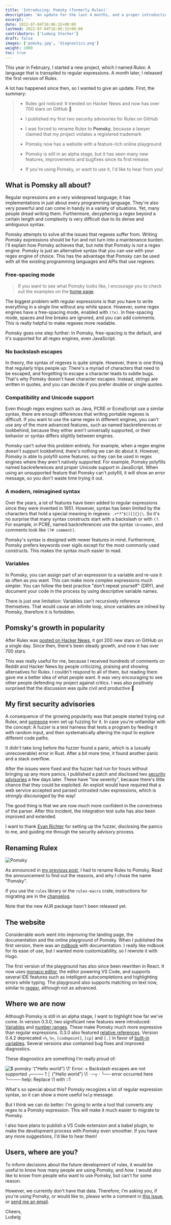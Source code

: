 ```yaml
---
title: 'Introducing: Pomsky (formerly Rulex)'
description: 'An update for the last 4 months, and a proper introduction'
excerpt: ''
date: 2022-07-04T16:06:32+00:00
lastmod: 2022-07-04T16:06:32+00:00
contributors: ['Ludwig Stecher']
draft: false
images: ['pomsky.jpg', 'diagnostics.png']
weight: 1000
toc: true
---
```


This year in February, I started a new project, which I named _Rulex_: A language that is transpiled
to regular expressions. A month later, I released the first version of Rulex.

A lot has happened since then, so I wanted to give an update. First, the summary:

> - Rulex got noticed: It trended on Hacker News and now has over 700 stars on GitHub 🚀
>
> - I published my first two security advisories for Rulex on GitHub
>
> - I was forced to rename Rulex to **Pomsky**, because a lawyer claimed that my project
>   violates a registered trademark
>
> - Pomsky now has a website with a feature-rich online playground
>
> - Pomsky is still in an alpha stage, but it has seen many new features, improvements and
>   bugfixes since its first release.
>
> - If you're using Pomsky, or want to use it, I'd like to hear from you!

## What is Pomsky all about?

Regular expressions are a very widespread language; it has implementations in just about every programming language. They're also very powerful and can come in handy in a variety of situations. Yet, many people dread writing them. Furthermore, decyphering a regex beyond a certain length and complexity is very difficult due to its dense and ambiguous syntax.

Pomsky attempts to solve all the issues that regexes suffer from. Writing Pomsky expressions should be fun and not turn into a maintenance burden. I'll explain how Pomsky achieves that, but note that Pomsky is _not_ a regex engine. Pomsky is just an alternative syntax that you can use with your regex engine of choice. This has the advantage that Pomsky can be used with all the existing programming languages and APIs that use regexes.

### Free-spacing mode

> If you want to see what Pomsky looks like, I encourage you to check out the examples on the [home page][homepage].

The biggest problem with regular expressions is that you have to write everything in a single line without any white space. However, some regex engines have a free-spacing mode, enabled with `(?x)`. In free-spacing mode, spaces and line breaks are ignored, and you can add comments. This is really helpful to make regexes more readable.

Pomsky goes one step further: In Pomsky, free-spacing is the default, and it's supported for all regex engines, even JavaScript.

### No backslash escapes

In theory, the syntax of regexes is quite simple. However, there is one thing that regularly trips people up: There's a myriad of characters that need to be escaped, and forgetting to escape a character leads to subtle bugs. That's why Pomsky doesn't have character escapes. Instead, strings are written in quotes, and you can decide if you prefer double or single quotes.

### Compatibility and Unicode support

Even though regex engines such as Java, PCRE or EcmaScript use a similar syntax, there are enough differences that writing portable regexes is difficult. If you want to use the same regex in different engines, you can't use any of the more advanced features, such as named backreferences or lookbehind, because they either aren't universally supported, or their behavior or syntax differs slightly between engines.

Pomsky can't solve this problem entirely. For example, when a regex engine doesn't support lookbehind, there's nothing we can do about it. However, Pomsky is able to polyfill some features, so they can be used in regex engines where they aren't natively supported. For example, Pomsky polyfills named backreferences and proper Unicode support in JavaScript. When using an unsupported feature that Pomsky can't polyfill, it will show an error message, so you don't waste time trying it out.

### A modern, reimagined syntax

Over the years, a lot of features have been added to regular expressions since they were invented in 1951. However, syntax has been limited by the characters that hold a special meaning in regexes: `.+*?^$()[]{}|\`. So it's no surprise that many syntax constructs start with a backslash or with `(?`. For example, in PCRE, named backreferences use the syntax `\k<name>`, and comments look like `(?# comment)`.

Pomsky's syntax is designed with newer features in mind. Furthermore, Pomsky prefers keywords over sigils except for the most commonly used constructs. This makes the syntax much easier to read.

### Variables

In Pomsky, you can assign part of an expression to a variable and re-use it as often as you want. This can make more complex expressions much simpler. You can follow the best practice "don't repeat yourself" (DRY), and document your code in the process by using descriptive variable names.

There is just one limitation: Variables can't recursively reference themselves. That would cause an infinite loop, since variables are inlined by Pomsky, therefore it is forbidden.

## Pomsky's growth in popularity

After Rulex was [posted on Hacker News][hn], it got 200 new stars on GitHub on a single day. Since then, there's been steady growth, and now it has over 700 stars.

This was really useful for me, because I received hundreds of comments on Reddit and Hacker News by people criticizing, praising and showing alternatives for Rulex. I couldn't respond to all of them, but reading them gave me a better idea of what people want. It was very encouraging to see other people defending my project against critics. I was also positively surprised that the discussion was quite civil and productive 🙂

## My first security advisories

A consequence of the growing popularity was that people started trying out Rulex, and [someone][evanrichter] even set up fuzzing for it. In case you're unfamiliar with the concept: A fuzzer is a test harness that tests a program by feeding it with random input, and then systematically altering the input to explore different code paths.

It didn't take long before the fuzzer found a panic, which is a (usually unrecoverable) error in Rust. After a bit more time, it found another panic and a stack overflow.

After the issues were fixed and the fuzzer had run for hours without bringing up any more panics, I published a patch and disclosed two [security advisories][security-advisories] a few days later. These have "low severity", because there's little chance that they could be exploited. An exploit would have required that a web service accepted and parsed untrusted rulex expressions, which is _strongly discouraged_ by the way!

The good thing is that we are now much more confident in the correctness of the parser. After this incident, the integration test suite has also been improved and extended.

I want to thank [Evan Richter][evanrichter] for setting up the fuzzer, disclosing the panics to me, and guiding me through the security advisory process.

## Renaming Rulex

![Pomsky](Pomsky.jpg)

As announced in [my previous post][renaming-rulex], I had to rename Rulex to Pomsky. Read the announcement to find out the reasons, and why I chose the name "Pomsky".

If you use the `rulex` library or the `rulex-macro` crate, instructions for migrating are in the [changelog].

Note that the new AUR package hasn't been released yet.

## The website

Considerable work went into improving the landing page, the documentation and the online playground of Pomsky. When I published the first version, there was an [mdbook](https://github.com/rust-lang/mdBook) with documentation. I really like mdbook for its ease of use, but I wanted more customizability, so I rewrote it with Hugo.

The first version of the playground has also since been rewritten in React. It now uses [monaco editor][monaco-editor], the editor powering VS Code, and supports several IDE features such as intelligent autocompletions and highlighting errors while typing. The playground also supports matching on text now, similar to [regexr], although not as advanced.

## Where we are now

Although Pomsky is still in an alpha stage, I want to highlight how far we've come. In version 0.3.0, two significant new features were introduced: [Variables][variables] and [number ranges][ranges]. These make Pomsky much more expressive than regular expressions. 0.3.0 also featured [relative references][references]. Version 0.4.2 deprecated `<%`, `%>`, `[codepoint]`, `[cp]` and `[.]` in favor of [built-in variables][built-ins]. Several versions also contained bug fixes and improved diagnostics.

These diagnostics are something I'm really proud of:

![$ pomsky '("Hello world") \1'
Error:
  × Backslash escapes are not supported
   ╭────
 1 │ ("Hello world") \1
   ·                 ─┬
   ·                  ╰── error occurred here
   ╰────
  help: Replace `\1` with `::1`](diagnostics.png)

What's so special about this? Pomsky recogizes a lot of regular expression syntax, so it can show a more useful `help` message.

But I think we can do better: I'm going to write a tool that converts any regex to a Pomsky expression. This will make it much easier to migrate to Pomsky.

I also have plans to publish a VS Code extension and a babel plugin, to make the development process with Pomsky even smoother. If you have any more suggestions, I'd like to hear them!

## Users, where are you?

To inform decisions about the future development of rulex, it would be useful to know how many people are using Pomsky, and _how_. I would also like to know from people who want to use Pomsky, but can't for some reason.

However, we currently don't have that data. Therefore, I'm asking you, if you're using Pomsky, or would like to, please write a comment in [this issue][general-feedback], or [send me an email][mail].

Cheers,\
Ludwig

[homepage]: /#examples
[hn]: https://news.ycombinator.com/item?id=31690878
[security-advisories]: https://github.com/pomsky-lang/pomsky/security/advisories?state=published
[evanrichter]: https://github.com/evanrichter/
[renaming-rulex]: /blog/renaming-rulex/
[changelog]: https://github.com/pomsky-lang/pomsky/blob/main/CHANGELOG.md
[monaco-editor]: https://microsoft.github.io/monaco-editor/
[regexr]: https://regexr.com/
[variables]: /docs/language-tour/variables/
[ranges]: /docs/language-tour/ranges/
[references]: /docs/language-tour/references/
[built-ins]: /docs/reference/built-in-variables/
[general-feedback]: https://github.com/pomsky-lang/pomsky/issues/42
[mail]: mailto:feedback@pomsky-lang.org
